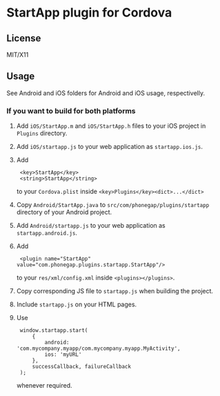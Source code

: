 # StartApp plugin for Cordova

## License

MIT/X11

## Usage

See Android and iOS folders for Android and iOS usage, respectivelly.

### If you want to build for both platforms

1. Add `iOS/StartApp.m` and `iOS/StartApp.h` files to your iOS project in
   `Plugins` directory.
2. Add `iOS/startapp.js` to your web application as `startapp.ios.js`.
3. Add

        <key>StartApp</key>
        <string>StartApp</string>

   to your `Cordova.plist` inside `<key>Plugins</key><dict>...</dict>`
4. Copy `Android/StartApp.java` to `src/com/phonegap/plugins/startapp`
   directory of your Android project.
5. Add `Android/startapp.js` to your web application as `startapp.android.js`.
6. Add

        <plugin name="StartApp" value="com.phonegap.plugins.startapp.StartApp"/>

   to your `res/xml/config.xml` inside `<plugins></plugins>`.
7. Copy corresponding JS file to `startapp.js` when building the project.
8. Include `startapp.js` on your HTML pages.
8. Use

        window.startapp.start(
            {
                android: 'com.mycompany.myapp/com.mycompany.myapp.MyActivity',
                ios: 'myURL'
            },
            successCallback, failureCallback
        );

   whenever required.
